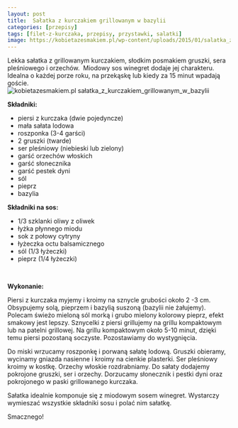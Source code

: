```yaml
---
layout: post
title:  Sałatka z kurczakiem grillowanym w bazylii
categories: [przepisy]
tags: [filet-z-kurczaka, przepisy, przystawki, salatki]
image: https://kobietazesmakiem.pl/wp-content/uploads/2015/01/salatka_z_kurczakiem_grillowanym_w_bazylii.jpg
---
```

Lekka sałatka z grillowanym kurczakiem, słodkim posmakiem gruszki, sera pleśniowego i orzechów.  Miodowy sos winegret dodaje jej charakteru. Idealna o każdej porze roku, na przekąskę lub kiedy za 15 minut wpadają goście.
![kobietazesmakiem.pl sałatka_z_kurczakiem_grillowanym_w_bazylii](https://kobietazesmakiem.pl/wp-content/uploads/2022/08/salatka_z_kurczakiem_grillowanym_w_bazylii-222x300.jpg)


**Składniki:**
* piersi z kurczaka (dwie pojedyncze)
* mała sałata lodowa
* roszponka (3-4 garści)
* 2 gruszki (twarde)
* ser pleśniowy (niebieski lub zielony)
* garść orzechów włoskich
* garść słonecznika
* garść pestek dyni
* sól
* pieprz
* bazylia


**Składniki na sos:**
* 1/3 szklanki oliwy z oliwek
* łyżka płynnego miodu
* sok z połowy cytryny
* łyżeczka octu balsamicznego
* sól (1/3 łyżeczki)
* pieprz (1/4 łyżeczki)


 

**Wykonanie:**

Piersi z kurczaka myjemy i kroimy na sznycle grubości około 2 -3 cm. Obsypujemy solą, pieprzem i bazylią suszoną (bazylii nie żałujemy). Polecam świeżo mieloną sól morką i grubo mielony kolorowy pieprz, efekt smakowy jest lepszy. Sznycelki z piersi grillujemy na grillu kompaktowym lub na patelni grillowej. Na grillu kompaktowym około 5-10 minut, dzięki temu piersi pozostaną soczyste. Pozostawiamy do wystygnięcia.

Do miski wrzucamy roszponkę i porwaną sałatę lodową. Gruszki obieramy, wycinamy gniazda nasienne i kroimy na cienkie plasterki. Ser pleśniowy kroimy w kostkę. Orzechy włoskie rozdrabniamy. Do sałaty dodajemy pokrojone gruszki, ser i orzechy. Dorzucamy słonecznik i pestki dyni oraz pokrojonego w paski grillowanego kurczaka.

Sałatka idealnie komponuje się z miodowym sosem winegret. Wystarczy wymieszać wszystkie składniki sosu i polać nim sałatkę.

Smacznego!
    